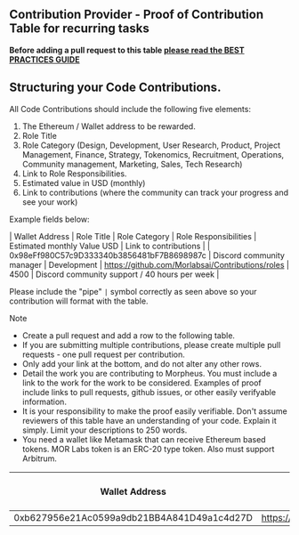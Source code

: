 ## Contribution Provider - Proof of Contribution Table for recurring tasks

**Before adding a pull request to this table [please read the BEST PRACTICES GUIDE](https://github.com/Morlabsai/Contributions/)**

## Structuring your Code Contributions.
All Code Contributions should include the following five elements:
1. The Ethereum / Wallet address to be rewarded.
2. Role Title 
3. Role Category (Design, Development, User Research, Product, Project Management, Finance, Strategy, Tokenomics, Recruitment, Operations, Community management, Marketing, Sales, Tech Research)
4. Link to Role Responsibilities.
5. Estimated value in USD (monthly)
6. Link to contributions (where the community can track your progress and see your work) 

Example fields below: 

| Wallet Address                             | Role Title | Role Category  | Role Responsibilities	| Estimated monthly Value USD |  Link to contributions | 
| 0x98eFf980C57c9D333340b3856481bF7B8698987c | Discord community manager | Development | https://github.com/Morlabsai/Contributions/roles |	4500 |  Discord community support / 40 hours per week |

Please include the "pipe" `|` symbol correctly as seen above so your contribution will format with the table.

> [!NOTE]
> - Create a pull request and add a row to the following table.  
> - If you are submitting multiple contributions, please create multiple pull requests - one pull request per contribution.  
> - Only add your link at the bottom, and do not alter any other rows.   
> - Detail the work you are contributing to Morpheus. You must include a link to the work for the work to be considered. Examples of proof include links to pull requests, github issues, or other easily verifyable information.  
> - It is your responsibility to make the proof easily verifiable. Don't assume reviewers of this table have an understanding of your code. Explain it simply. Limit your descriptions to 250 words.
> -  You need a wallet like Metamask that can receive Ethereum based tokens. MOR Labs token is an ERC-20 type token. Also must support Arbitrum.

| Wallet Address | Link to Work | Estimated Value (USD) | Description of Contribution                                                                                                                                                                                                                           |
| -------------- | ------------ |----------  |-------------------------------------------------------------------------------------------------------------------------------------------------------------------------------------------------------------------------------------------------------|
| 0xb627956e21Ac0599a9db21BB4A841D49a1c4d27D | https://github.com/MorpheusAIs/Docs/issue/3 | https://github.com/MorpheusAIs/Docs/pull/67 | 100 | WhitePaper translated to Slovenian |
